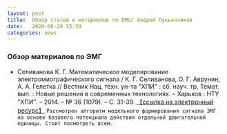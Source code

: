 ```yaml
---
layout: post
title:  Обзор статей и материалов по EMG/ Андрей Лукьянчиков
date:   2020-08-20 15:30
categories: news
---
```

### Обзор материалов по ЭМГ

* Селиванова К. Г. Математическое моделирование электромиографического сигнала / К. Г. Селиванова, О. Г. Аврунин, А. А. Гелетка // Вестник Нац. техн. ун-та "ХПИ" : сб. науч. тр. Темат. вып. : Новые решения в современных технологиях. – Харьков : НТУ "ХПИ". – 2014. – № 36 (1079). – С. 31-39. [【ссылка на электронный ресурс】](http://repository.kpi.kharkov.ua/handle/KhPI-Press/9377) 
```Рассмотрен алгоритм модельного формирования сигнала ЭМГ на основе базового потенциала действия отдельной двигательной единицы. Стоит посмотреть всем.```

